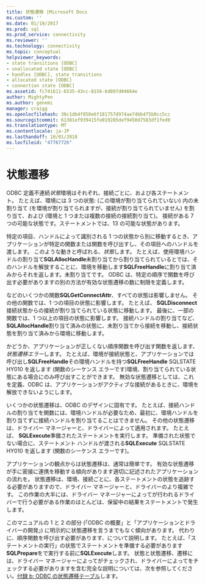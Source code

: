 ```yaml
---
title: 状態遷移 |Microsoft Docs
ms.custom: ''
ms.date: 01/19/2017
ms.prod: sql
ms.prod_service: connectivity
ms.reviewer: ''
ms.technology: connectivity
ms.topic: conceptual
helpviewer_keywords:
- state transitions [ODBC]
- unallocated state [ODBC]
- handles [ODBC], state transitions
- allocated state [ODBC]
- connection state [ODBC]
ms.assetid: fc741611-6535-43cc-8156-6d897d04664e
author: MightyPen
ms.author: genemi
manager: craigg
ms.openlocfilehash: 30c1db4f850e6f181757d974ae74bb475b0cc5cc
ms.sourcegitcommit: 61381ef939415fe019285def9450d7583df1fed0
ms.translationtype: MT
ms.contentlocale: ja-JP
ms.lasthandoff: 10/01/2018
ms.locfileid: "47767726"
---
```

# <a name="state-transitions"></a>状態遷移
ODBC 定義不連続*状態*環境はそれぞれ、接続ごとに、および各ステートメント。 たとえば、環境には 3 つの状態: (この環境が割り当てられていない) 内の未割り当て (を環境が割り当てられますが、接続が割り当てられていません) を割り当て、および (環境と 1 つまたは複数の接続の接続割り当て)。 接続がある 7 つの可能な状態です。ステートメントでは、13 の可能な状態があります。  
  
 特定の項目、ハンドルによって識別される 1 つの状態から別に移動するとき、アプリケーションが特定の関数または関数を呼び出すし、その項目へのハンドルを渡します。 このような動きと呼ばれる、*状態*します。 たとえば、使用環境ハンドルの割り当て**SQLAllocHandle**未割り当てから割り当てられているとでは、そのハンドルを解放することに、環境を移動します**SQLFreeHandle**に割り当て済みからそれを返します。未割り当てです。 ODBC は、特定の順序で関数を呼び出す必要がありますの別の方法が有効な状態遷移の数に制限を定義します。  
  
 などのいくつかの関数**SQLGetConnectAttr**、すべての状態は影響しません。 その他の関数では、1 つの項目の状態に影響します。 たとえば、 **SQLDisconnect**接続状態からの接続が割り当てられている状態に移動します。 最後に、一部の関数では、1 つ以上の項目の状態に影響します。 接続ハンドルの割り当てなど、 **SQLAllocHandle**割り当て済みの状態に、未割り当てから接続を移動し、接続状態を割り当て済みから環境に移動します。  
  
 かどうか、アプリケーションが正しくない順序関数を呼び出す関数を返します、*状態遷移エラー*します。 たとえば、環境が接続状態と、アプリケーションでは呼び出し**SQLFreeHandle**その環境ハンドルを持つ**SQLFreeHandle** SQLSTATE HY010 を返します (関数のシーケンス エラーです)環境、割り当てられている状態にある場合にのみ呼び出すことができます。 無効な状態遷移としては、これを定義、ODBC は、アプリケーションがアクティブな接続があるときに、環境を解放できないようにします。  
  
 いくつかの状態遷移は、ODBC のデザインに固有です。 たとえば、接続ハンドルの割り当てを関数には、環境ハンドルが必要なため、最初に、環境ハンドルを割り当てずに接続ハンドルを割り当てることはできません。 その他の状態遷移は、ドライバー マネージャーと、ドライバーによって適用されます。 たとえば、 **SQLExecute**準備されたステートメントを実行します。 準備された状態でない場合に、ステートメント ハンドルが渡される**SQLExecute** SQLSTATE HY010 を返します (関数のシーケンス エラーです)。  
  
 アプリケーションの観点からは状態遷移は、通常は簡単です。 有効な状態遷移が手に密接に連携を移動する傾向があります適切に記述されたアプリケーションの流れを。 状態遷移は、環境、接続ごとに、各ステートメントの状態を追跡する必要がありますので、ドライバー マネージャーと、ドライバーのより複雑です。 この作業の大半には、ドライバー マネージャーによってが行われるドライバーで行う必要がある作業のほとんどは、保留中の結果をステートメントで発生します。  
  
 このマニュアルの 1 と 2 の部分 (「ODBC の概要」と「アプリケーションとドライバーの開発」) に明示的に状態遷移を言うまでもなく傾向があります。 代わりに、順序関数を呼び出す必要があります、について説明します。 たとえば、「ステートメントの実行」の状態でステートメントを準備する必要があります**SQLPrepare**をで実行する前に**SQLExecute**します。 状態と状態遷移、遷移には、ドライバー マネージャーによってがチェックされ、ドライバーによってをチェックする必要がありますを含む完全な説明については、次を参照してください。[付録 b: ODBC の状態遷移テーブル](../../../odbc/reference/appendixes/appendix-b-odbc-state-transition-tables.md)します。
